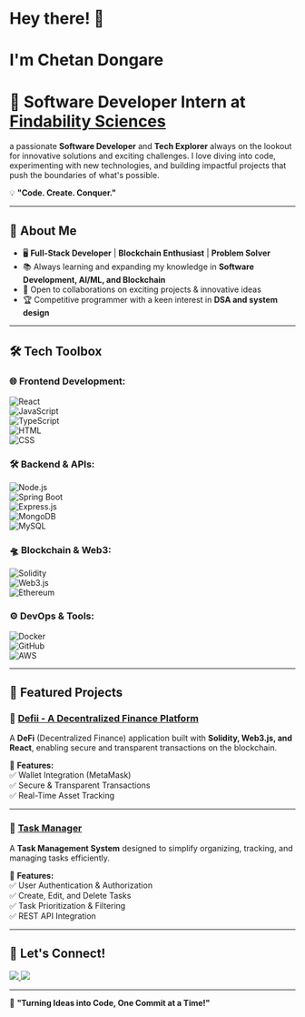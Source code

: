 # Hey there! 👋 

# I'm **Chetan Dongare**  

# 💼 Software Developer Intern at [Findability Sciences](https://www.findability.ai/en) 

a passionate **Software Developer** and **Tech Explorer** always on the lookout for innovative solutions and exciting challenges. I love diving into code, experimenting with new technologies, and building impactful projects that push the boundaries of what's possible.  

💡 **"Code. Create. Conquer."**  

---

## 🚀 About Me  
- 🖥️ **Full-Stack Developer** | **Blockchain Enthusiast** | **Problem Solver**  
- 📚 Always learning and expanding my knowledge in **Software Development, AI/ML, and Blockchain**  
- 🤝 Open to collaborations on exciting projects & innovative ideas  
- 🏆 Competitive programmer with a keen interest in **DSA and system design**  

---

## 🛠️ Tech Toolbox  

### **🌐 Frontend Development:**  
![React](https://img.shields.io/badge/React-61DAFB?style=for-the-badge&logo=react&logoColor=white)  
![JavaScript](https://img.shields.io/badge/JavaScript-F7DF1E?style=for-the-badge&logo=javascript&logoColor=black)  
![TypeScript](https://img.shields.io/badge/TypeScript-007ACC?style=for-the-badge&logo=typescript&logoColor=white)  
![HTML](https://img.shields.io/badge/HTML5-E34F26?style=for-the-badge&logo=html5&logoColor=white)  
![CSS](https://img.shields.io/badge/CSS3-1572B6?style=for-the-badge&logo=css3&logoColor=white)  

### **🛠 Backend & APIs:**  
![Node.js](https://img.shields.io/badge/Node.js-339933?style=for-the-badge&logo=nodedotjs&logoColor=white)  
![Spring Boot](https://img.shields.io/badge/Spring_Boot-6DB33F?style=for-the-badge&logo=springboot&logoColor=white)  
![Express.js](https://img.shields.io/badge/Express.js-000000?style=for-the-badge&logo=express&logoColor=white)  
![MongoDB](https://img.shields.io/badge/MongoDB-47A248?style=for-the-badge&logo=mongodb&logoColor=white)  
![MySQL](https://img.shields.io/badge/MySQL-4479A1?style=for-the-badge&logo=mysql&logoColor=white)  

### **🛸 Blockchain & Web3:**  
![Solidity](https://img.shields.io/badge/Solidity-363636?style=for-the-badge&logo=solidity&logoColor=white)  
![Web3.js](https://img.shields.io/badge/Web3.js-F16822?style=for-the-badge&logo=ethereum&logoColor=white)  
![Ethereum](https://img.shields.io/badge/Ethereum-3C3C3D?style=for-the-badge&logo=ethereum&logoColor=white)  

### **⚙️ DevOps & Tools:**  
![Docker](https://img.shields.io/badge/Docker-2496ED?style=for-the-badge&logo=docker&logoColor=white)  
![GitHub](https://img.shields.io/badge/GitHub-181717?style=for-the-badge&logo=github&logoColor=white)  
![AWS](https://img.shields.io/badge/AWS-FF9900?style=for-the-badge&logo=amazonaws&logoColor=white)  

---

## 📌 Featured Projects  

### 🚀 [**Defii - A Decentralized Finance Platform**](https://github.com/selenophile1805/Defii)  
A **DeFi** (Decentralized Finance) application built with **Solidity, Web3.js, and React**, enabling secure and transparent transactions on the blockchain.  

🔹 **Features:**  
✅ Wallet Integration (MetaMask)  
✅ Secure & Transparent Transactions  
✅ Real-Time Asset Tracking  

---

### 📝 [**Task Manager**](https://github.com/selenophile1805/TaskManager)  
A **Task Management System** designed to simplify organizing, tracking, and managing tasks efficiently.  

🔹 **Features:**  
✅ User Authentication & Authorization  
✅ Create, Edit, and Delete Tasks  
✅ Task Prioritization & Filtering  
✅ REST API Integration  

---


## 🌟 Let's Connect!  

<p align="left">
  <a href="https://www.linkedin.com/in/chetan-dongare-01854022b/">
    <img src="https://img.shields.io/badge/LinkedIn-0077B5?style=for-the-badge&logo=linkedin&logoColor=white" />
  </a>
  <a href="mailto:chetand7001@gmail.com">
    <img src="https://img.shields.io/badge/Email-D14836?style=for-the-badge&logo=gmail&logoColor=white" />
  </a>
</p>

---

🚀 **"Turning Ideas into Code, One Commit at a Time!"**  
